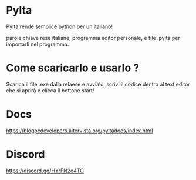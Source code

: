 # PyIta

PyIta rende semplice python per un italiano!

parole chiave rese italiane, programma editor personale, e file .pyita per importarli nel programma.

# Come scaricarlo e usarlo ? 
Scarica il file .exe dalla relaese e avvialo, scrivi il codice dentro al text editor che si aprirà e clicca il bottone start!
# Docs
https://blogpcdevelopers.altervista.org/pyitadocs/index.html
# Discord 
https://discord.gg/HYrFN2e4TG
